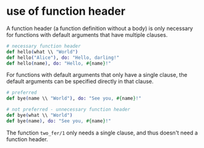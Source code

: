 # use of function header

[comment]: # (This error is raised when the solution uses a function header)

A function header (a function definition without a body) is only necessary for functions with default arguments that have multiple clauses.

```elixir
# necessary function header
def hello(what \\ "World")
def hello("Alice"), do: "Hello, darling!"
def hello(name), do: "Hello, #{name}!"
```

For functions with default arguments that only have a single clause, the default arguments can be specified directly in that clause.

```elixir
# preferred
def bye(name \\ "World"), do: "See you, #{name}!"

# not preferred - unnecessary function header
def bye(what \\ "World")
def bye(name), do: "See you, #{name}!"
```

The function `two_fer/1` only needs a single clause, and thus doesn't need a function header.
